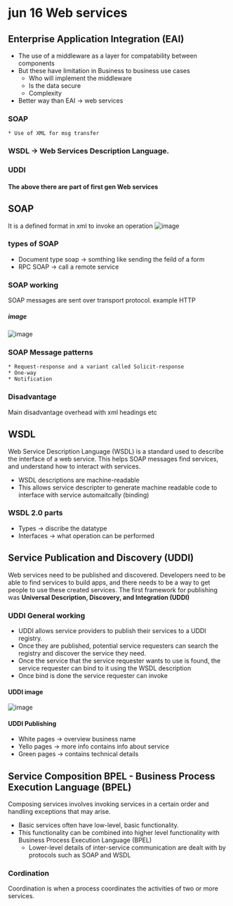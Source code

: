 # jun 16 Web services
## Enterprise Application Integration (EAI)
  * The use of a middleware as a layer for compatability between components
  *  But these have limitation in Business to business use cases
      *  Who will implement the middleware
      *  Is the data secure
      *  Complexity
  *  Better way than EAI -> web services
### SOAP
    * Use of XML for msg transfer
    
### WSDL ->  Web Services Description Language.
### UDDI

#### The above there are part of first gen Web services

## SOAP 
It is a defined format in xml to invoke an operation
![image](https://github.com/ronitwilson/system-design/assets/9934360/9295cef5-edee-41d4-a80a-60031e7026c9)


### types of SOAP
  * Document type soap -> somthing like sending the feild of a form
  * RPC SOAP -> call a remote service

### SOAP working
SOAP messages are sent over transport protocol.  example HTTP 

##### image 
![image](https://github.com/ronitwilson/system-design/assets/9934360/9123d819-eb78-43b2-811f-6896f98289e3)

### SOAP Message patterns
    * Request-response and a variant called Solicit-response
    * One-way
    * Notification

### Disadvantage 
Main disadvantage overhead with xml headings etc


## WSDL
Web Service Description Language (WSDL) is a standard used to describe the interface of a web service. This helps SOAP messages find services, and understand how to interact with services.

  * WSDL descriptions are machine-readable
  * This allows service descripter to generate machine readable code to interface with service automaitcally (binding)

 ### WSDL 2.0 parts
   *  Types -> discribe the datatype
   *  Interfaces -> what operation can be performed

## **Service Publication and Discovery (UDDI)**

Web services need to be published and discovered. Developers need to be able to find services to build apps, and there needs to be a way to get people to use these created services.
The first framework for publishing was **Universal Description, Discovery, and Integration (UDDI)**

### UDDI General working
* UDDI allows service providers to publish their services to a UDDI registry.
* Once they are published, potential service requesters can search the registry and discover the service they need.
* Once the service that the service requester wants to use is found, the service requester can bind to it using the WSDL description
* Once bind is done the service requester can invoke

#### UDDI image
![image](https://github.com/ronitwilson/system-design/assets/9934360/22e3e3c1-15fe-409d-b5fd-8bb3fa222ba9)

#### UDDI Publishing
* White pages -> overview business name
* Yello pages -> more info contains info about service
* Green pages -> contains technical details

## Service Composition BPEL - Business Process Execution Language (BPEL)
Composing services involves invoking services in a certain order and handling exceptions that may arise. 
* Basic services often have low-level, basic functionality.
* This functionality can be combined into higher level functionality with Business Process Execution Language (BPEL)
    * Lower-level details of inter-service communication are dealt with by protocols such as SOAP and WSDL
### Cordination
Coordination is when a process coordinates the activities of two or more services.
